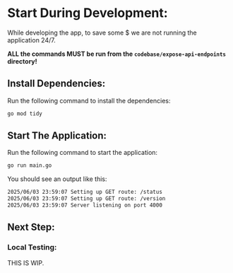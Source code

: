 # Start During Development:

While developing the app, to save some $ we are not running the application 24/7.

**ALL the commands MUST be run from the `codebase/expose-api-endpoints` directory!**

## Install Dependencies:

Run the following command to install the dependencies:

```bash
go mod tidy
```

## Start The Application:

Run the following command to start the application:

```bash
go run main.go
```

You should see an output like this:

```bash
2025/06/03 23:59:07 Setting up GET route: /status
2025/06/03 23:59:07 Setting up GET route: /version
2025/06/03 23:59:07 Server listening on port 4000
```

## Next Step:

### Local Testing:

THIS IS WIP.

